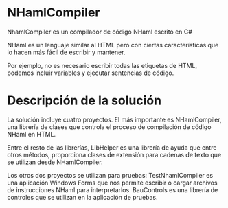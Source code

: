 NHamlCompiler
=============

NhamlCompiler es un compilador de código NHaml escrito en C#

NHaml es un lenguaje similar al HTML pero con ciertas características que lo hacen más fácil de escribir y mantener.

Por ejemplo, no es necesario escribir todas las etiquetas de HTML, podemos incluir variables y ejecutar sentencias de código.

Descripción de la solución
==========================

La solución incluye cuatro proyectos. El más importante es NHamlCompiler, una librería de clases que controla el proceso de compilación de código NHaml en HTML.

Entre el resto de las librerías, LibHelper es una librería de ayuda que entre otros métodos, proporciona clases de extensión para cadenas de texto que se utilizan desde NHamlCompiler.

Los otros dos proyectos se utilizan para pruebas: TestNhamlCompiler es una aplicación Windows Forms que nos permite escribir o cargar archivos de instrucciones NHaml para interpretarlos. BauControls es una librería de controles que se utilizan en la aplicación de pruebas.


